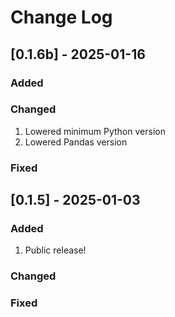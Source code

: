 # Change Log


## [0.1.6b] - 2025-01-16

### Added

### Changed
1. Lowered minimum Python version
1. Lowered Pandas version

### Fixed


## [0.1.5] - 2025-01-03

### Added
1. Public release!

### Changed

### Fixed